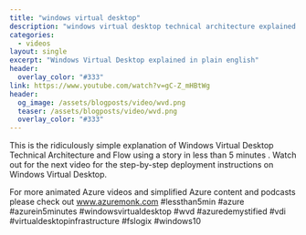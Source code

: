 ```yaml
---
title: "windows virtual desktop"
description: "windows virtual desktop technical architecture explained in plain english"
categories:
  - videos
layout: single
excerpt: "Windows Virtual Desktop explained in plain english"
header:
  overlay_color: "#333"
link: https://www.youtube.com/watch?v=gC-Z_mHBtWg
header:
  og_image: /assets/blogposts/video/wvd.png
  teaser: /assets/blogposts/video/wvd.png
  overlay_color: "#333"
---
```


This is the ridiculously simple explanation of Windows Virtual Desktop Technical Architecture and Flow using a story in less than 5 minutes . Watch out for the next video for the step-by-step deployment instructions on Windows Virtual Desktop.

For more animated Azure videos and simplified Azure content and podcasts please check out www.azuremonk.com #lessthan5min #azure #azurein5minutes #windowsvirtualdesktop #wvd #azuredemystified #vdi #virtualdesktopinfrastructure #fslogix #windows10